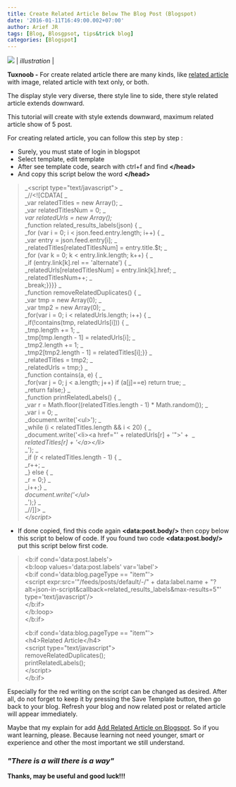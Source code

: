 ```yaml
---
title: Create Related Article Below The Blog Post (Blogspot)
date: '2016-01-11T16:49:00.002+07:00'
author: Arief JR
tags: [Blog, Blosgpsot, tips&trick blog]
categories: [Blogspot]
---
```


![](https://2.bp.blogspot.com/-4vHre_YHtLE/VpNI0--GUCI/AAAAAAAACtY/dZLNovs9dcg/s1600/Screenshot_20160111_131417.png)
| _illustration_ |

**Tuxnoob -** For create related article there are many kinds, like [related article](https://tuxnoob.com/tags/blog) with image, related article with text only, or both.  

The display style very diverse, there style line to side, there style related article extends downward.  

This tutorial will create with style extends downward, maximum related article show of 5 post.  

For creating related article, you can follow this step by step :  

* Surely, you must state of login in blogspot
* Select template, edit template
* After see template code, search with ctrl+f and find **&lt;/head&gt;**
* And copy this script below the word **&lt;/head&gt;**

> _&lt;script type="text/javascript"&gt; _  
> _//<!\[CDATA\[ _  
> _var relatedTitles = new Array(); _  
> _var relatedTitlesNum = 0; _  
> _var relatedUrls = new Array();_  
> _function related\_results\_labels(json) { _  
> _for (var i = 0; i < json.feed.entry.length; i++) { _  
> _var entry = json.feed.entry\[i\]; _  
> _relatedTitles\[relatedTitlesNum\] = entry.title.$t; _  
> _for (var k = 0; k < entry.link.length; k++) { _  
> _if (entry.link\[k\].rel == 'alternate') { _  
> _relatedUrls\[relatedTitlesNum\] = entry.link\[k\].href; _  
> _relatedTitlesNum++; _  
> _break;}}}} _  
> _function removeRelatedDuplicates() { _  
> _var tmp = new Array(0); _  
> _var tmp2 = new Array(0); _  
> _for(var i = 0; i < relatedUrls.length; i++) { _  
> _if(!contains(tmp, relatedUrls\[i\])) { _  
> _tmp.length += 1; _  
> _tmp\[tmp.length - 1\] = relatedUrls\[i\]; _  
> _tmp2.length += 1; _  
> _tmp2\[tmp2.length - 1\] = relatedTitles\[i\];}} _  
> _relatedTitles = tmp2; _  
> _relatedUrls = tmp;} _  
> _function contains(a, e) { _  
> _for(var j = 0; j < a.length; j++) if (a\[j\]==e) return true; _  
> _return false;} _  
> _function printRelatedLabels() { _  
> _var r = Math.floor((relatedTitles.length - 1) * Math.random()); _  
> _var i = 0; _  
> _document.write('&lt;ul&gt;'); _  
> _while (i < relatedTitles.length && i < 20) { _  
> _document.write('&lt;li&gt;&lt;a href="' + relatedUrls\[r\] + '"&gt;' +  _  
> _relatedTitles\[r\] + '&lt;/a&gt;&lt;/li&gt;_  
> _'); _  
> _if (r < relatedTitles.length - 1) { _  
> _r++; _  
> _} else { _  
> _r = 0;} _  
> _i++;} _  
> _document.write('&lt;/ul&gt;_  
> _');} _  
> _//\]\]> _  
> _&lt;/script&gt;_

* If done copied, find this code again **&lt;data:post.body/&gt;** then copy below this script to below of code. If you found two code  **&lt;data:post.body/&gt;** put this script below first code.

> &lt;b:if cond='data:post.labels'&gt;  
> &lt;b:loop values='data:post.labels' var='label'&gt;  
> &lt;b:if cond='data:blog.pageType == "item"'&gt;  
> &lt;script expr:src='"/feeds/posts/default/-/" + data:label.name + "?alt=json-in-script&amp;callback=related\_results\_labels&amp;max-results=5"' type='text/javascript'/&gt;  
> &lt;/b:if&gt;  
> &lt;/b:loop&gt;  
> &lt;/b:if&gt;   
>   
> &lt;b:if cond='data:blog.pageType == "item"'&gt;  
> &lt;h4&gt;Related Article&lt;/h4&gt;  
> &lt;script type="text/javascript"&gt;  
> removeRelatedDuplicates();  
> printRelatedLabels();  
> &lt;/script&gt;  
> &lt;/b:if&gt; 

  
Especially for the red writing on the script can be changed as desired. After all, do not forget to keep it by pressing the Save Template button, then go back to your blog. Refresh your blog and now related post or related article will appear immediately.  
  
Maybe that my explain for add [Add Related Article on Blogspot](https://tuxnoob.com/tags/blog). So if you want learning, please. Because learning not need younger, smart or experience and other the most important we still understand.  


### _"There is a will there is a way"_

**Thanks, may be useful and good luck!!!**